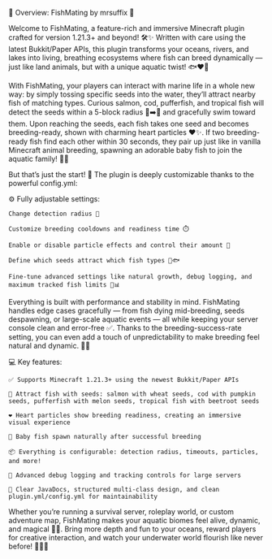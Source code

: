 🌟 Overview: FishMating by mrsuffix 🌟

Welcome to FishMating, a feature-rich and immersive Minecraft plugin crafted for version 1.21.3+ and beyond! 🛠️✨ Written with care using the latest Bukkit/Paper APIs, this plugin transforms your oceans, rivers, and lakes into living, breathing ecosystems where fish can breed dynamically — just like land animals, but with a unique aquatic twist! 🐟❤️🌾

With FishMating, your players can interact with marine life in a whole new way: by simply tossing specific seeds into the water, they’ll attract nearby fish of matching types. Curious salmon, cod, pufferfish, and tropical fish will detect the seeds within a 5-block radius 🌱➡️🐠 and gracefully swim toward them. Upon reaching the seeds, each fish takes one seed and becomes breeding-ready, shown with charming heart particles ❤️✨. If two breeding-ready fish find each other within 30 seconds, they pair up just like in vanilla Minecraft animal breeding, spawning an adorable baby fish to join the aquatic family! 🐣🌊

But that’s just the start! 🧰 The plugin is deeply customizable thanks to the powerful config.yml:

⚙️ Fully adjustable settings:

    Change detection radius 🧭

    Customize breeding cooldowns and readiness time ⏱️

    Enable or disable particle effects and control their amount 🎇

    Define which seeds attract which fish types 🌱🐟

    Fine-tune advanced settings like natural growth, debug logging, and maximum tracked fish limits 🐠📊

Everything is built with performance and stability in mind. FishMating handles edge cases gracefully — from fish dying mid-breeding, seeds despawning, or large-scale aquatic events — all while keeping your server console clean and error-free ✅. Thanks to the breeding-success-rate setting, you can even add a touch of unpredictability to make breeding feel natural and dynamic. 🎲✨

💻 Key features:

    ✅ Supports Minecraft 1.21.3+ using the newest Bukkit/Paper APIs

    🌱 Attract fish with seeds: salmon with wheat seeds, cod with pumpkin seeds, pufferfish with melon seeds, tropical fish with beetroot seeds

    ❤️ Heart particles show breeding readiness, creating an immersive visual experience

    🐣 Baby fish spawn naturally after successful breeding

    📦 Everything is configurable: detection radius, timeouts, particles, and more!

    🧪 Advanced debug logging and tracking controls for large servers

    📜 Clear JavaDocs, structured multi-class design, and clean plugin.yml/config.yml for maintainability

Whether you’re running a survival server, roleplay world, or custom adventure map, FishMating makes your aquatic biomes feel alive, dynamic, and magical 🌊✨. Bring more depth and fun to your oceans, reward players for creative interaction, and watch your underwater world flourish like never before! 🐠💙🌱

